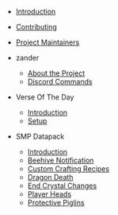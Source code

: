 * [<i class="fas fa-info-circle"></i> Introduction](README.md)
* [<i class="fab fa-github"></i> Contributing](contributing.md)
* [<i class="fas fa-hard-hat"></i> Project Maintainers](projectmaintainers.md)
* <i class="fas fa-caret-down"></i> zander
  * [<i class="fas fa-info-circle"></i> About the Project](zander/about.md)
  * [<i class="fas fa-terminal"></i> Discord Commands](zander/discordcommands.md)
* <i class="fas fa-bible"></i> Verse Of The Day
  * [<i class="fas fa-info-circle"></i> Introduction](verseoftheday/introduction.md)
  * [Setup](verseoftheday/setup.md)

* <i class="fas fa-caret-down"></i> SMP Datapack
  * [<i class="fas fa-info-circle"></i> Introduction](./smpdatapack/introduction.md)
  * [Beehive Notification](./smpdatapack/beehivenotification.md)
  * [Custom Crafting Recipes](./smpdatapack/customcraftingrecipes.md)
  * [Dragon Death](./smpdatapack/dragondeath.md)
  * [End Crystal Changes](./smpdatapack/endcrystalchanges.md)
  * [Player Heads](./smpdatapack/playerheads.md)
  * [Protective Piglins](./smpdatapack/protectivepiglins.md)


<!--   * <i class="fas fa-caret-down"></i> zander-web -->
<!-- * <i class="fas fa-caret-down"></i> ArrowPrayer -->
